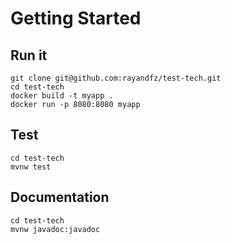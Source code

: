 # Getting Started

## Run it 

```
git clone git@github.com:rayandfz/test-tech.git 
cd test-tech
docker build -t myapp .
docker run -p 8080:8080 myapp
```

## Test

```
cd test-tech
mvnw test 
``` 

## Documentation

```
cd test-tech
mvnw javadoc:javadoc
```